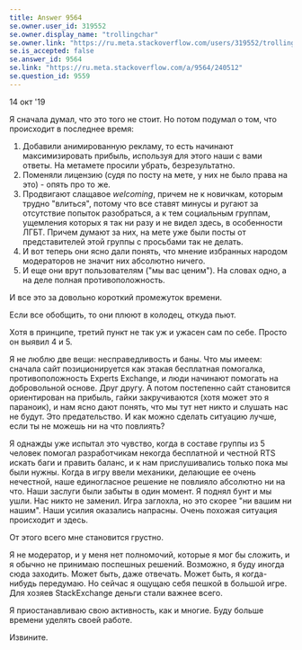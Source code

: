 ```yaml
---
title: Answer 9564
se.owner.user_id: 319552
se.owner.display_name: "trollingchar"
se.owner.link: "https://ru.meta.stackoverflow.com/users/319552/trollingchar"
se.is_accepted: false
se.answer_id: 9564
se.link: "https://ru.meta.stackoverflow.com/a/9564/240512"
se.question_id: 9559
---
```


14 окт '19

Я сначала думал, что это того не стоит. Но потом подумал о том, что происходит в последнее время:

1. Добавили анимированную рекламу, то есть начинают максимизировать прибыль, используя для этого наши с вами ответы. На метамете просили убрать, безрезультатно.
2. Поменяли лицензию (судя по посту на мете, у них не было права на это) - опять про то же.
3. Продвигают слащавое *welcoming*, причем не к новичкам, которым трудно "влиться", потому что все ставят минусы и ругают за отсутствие попыток разобраться, а к тем социальным группам, ущемления которых я так ни разу и не видел здесь, в особенности ЛГБТ. Причем думают за них, на мете уже были посты от представителей этой группы с просьбами так не делать.
4. И вот теперь они ясно дали понять, что мнение избранных народом модераторов не значит них абсолютно ничего.
5. И еще они врут пользователям ("мы вас ценим"). На словах одно, а на деле полная противоположность.

И все это за довольно короткий промежуток времени.

Если все обобщить, то они плюют в колодец, откуда пьют.

Хотя в принципе, третий пункт не так уж и ужасен сам по себе. Просто он выявил 4 и 5.

Я не люблю две вещи: несправедливость и баны. Что мы имеем: сначала сайт позиционируется как этакая бесплатная помогалка, противоположность Experts Exchange, и люди начинают помогать на добровольной основе. Друг другу. А потом постепенно сайт становится ориентирован на прибыль, гайки закручиваются (хотя может это я параноик), и нам ясно дают понять, что мы тут нет никто и слушать нас не будут. Это предательство. И как можно сделать ситуацию лучше, если ты не можешь ни на что повлиять?

Я однажды уже испытал это чувство, когда в составе группы из 5 человек помогал разработчикам некогда бесплатной и честной RTS искать баги и править баланс, и к нам прислушивались только пока мы были нужны. Когда в игру ввели механики, делающие ее очень нечестной, наше единогласное решение не повлияло абсолютно ни на что. Наши заслуги были забыты в один момент. Я поднял бунт и мы ушли. Нас никто не заменил. Игра заглохла, но это скорее "ни вашим ни нашим". Наши усилия оказались напрасны. Очень похожая ситуация происходит и здесь.

От этого всего мне становится грустно.

Я не модератор, и у меня нет полномочий, которые я мог бы сложить, и я обычно не принимаю поспешных решений. Возможно, я буду иногда сюда заходить. Может быть, даже отвечать. Может быть, я когда-нибудь передумаю. Но сейчас я ощущаю себя пешкой в большой игре. Для хозяев StackExchange деньги стали важнее всего.

Я приостанавливаю свою активность, как и многие. Буду больше времени уделять своей работе.

Извините.